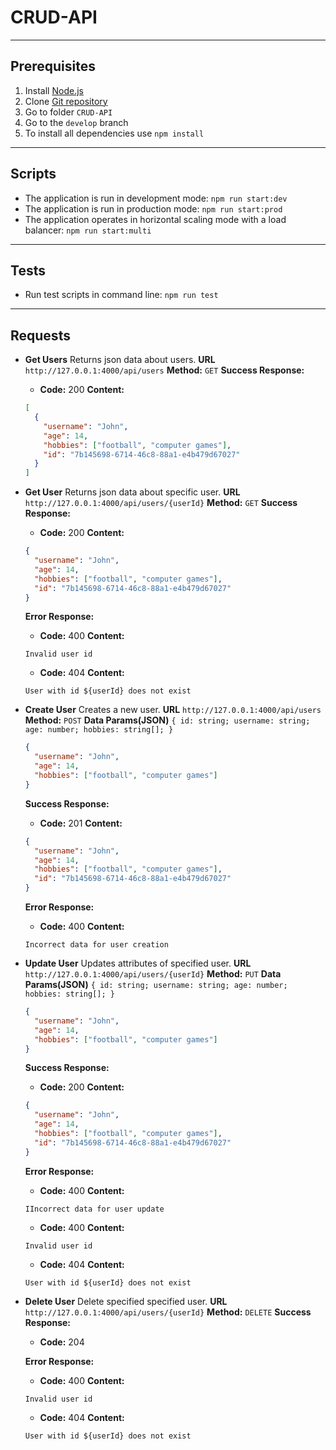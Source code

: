 # CRUD-API

---

## Prerequisites

1. Install [Node.js](https://nodejs.org/en/download/)
2. Clone [Git repository](https://github.com/totoogg/CRUD-API.git)
3. Go to folder `CRUD-API`
4. Go to the `develop` branch
5. To install all dependencies use `npm install`

---

## Scripts

- The application is run in development mode: `npm run start:dev`
- The application is run in production mode: `npm run start:prod`
- The application operates in horizontal scaling mode with a load balancer: `npm run start:multi`

---

## Tests

- Run test scripts in command line: `npm run test`

---

## Requests

- **Get Users**
  Returns json data about users.
  **URL**
  `http://127.0.0.1:4000/api/users`
  **Method:**
  `GET`
  **Success Response:**

  - **Code:** 200
    **Content:**

  ```json
  [
    {
      "username": "John",
      "age": 14,
      "hobbies": ["football", "computer games"],
      "id": "7b145698-6714-46c8-88a1-e4b479d67027"
    }
  ]
  ```

- **Get User**
  Returns json data about specific user.
  **URL**
  `http://127.0.0.1:4000/api/users/{userId}`
  **Method:**
  `GET`
  **Success Response:**

  - **Code:** 200
    **Content:**

  ```json
  {
    "username": "John",
    "age": 14,
    "hobbies": ["football", "computer games"],
    "id": "7b145698-6714-46c8-88a1-e4b479d67027"
  }
  ```

  **Error Response:**

  - **Code:** 400
    **Content:**

  ```text
  Invalid user id
  ```

  - **Code:** 404
    **Content:**

  ```text
  User with id ${userId} does not exist
  ```

- **Create User**
  Creates a new user.
  **URL**
  `http://127.0.0.1:4000/api/users`
  **Method:**
  `POST`
  **Data Params(JSON)**
  `{ id: string; username: string; age: number; hobbies: string[]; }`

  ```json
  {
    "username": "John",
    "age": 14,
    "hobbies": ["football", "computer games"]
  }
  ```

  **Success Response:**

  - **Code:** 201
    **Content:**

  ```json
  {
    "username": "John",
    "age": 14,
    "hobbies": ["football", "computer games"],
    "id": "7b145698-6714-46c8-88a1-e4b479d67027"
  }
  ```

  **Error Response:**

  - **Code:** 400
    **Content:**

  ```text
  Incorrect data for user creation
  ```

- **Update User**
  Updates attributes of specified user.
  **URL**
  `http://127.0.0.1:4000/api/users/{userId}`
  **Method:**
  `PUT`
  **Data Params(JSON)**
  `{ id: string; username: string; age: number; hobbies: string[]; }`

  ```json
  {
    "username": "John",
    "age": 14,
    "hobbies": ["football", "computer games"]
  }
  ```

  **Success Response:**

  - **Code:** 200
    **Content:**

  ```json
  {
    "username": "John",
    "age": 14,
    "hobbies": ["football", "computer games"],
    "id": "7b145698-6714-46c8-88a1-e4b479d67027"
  }
  ```

  **Error Response:**

  - **Code:** 400
    **Content:**

  ```text
  IIncorrect data for user update
  ```

  - **Code:** 400
    **Content:**

  ```text
  Invalid user id
  ```

  - **Code:** 404
    **Content:**

  ```text
  User with id ${userId} does not exist
  ```

- **Delete User**
  Delete specified specified user.
  **URL**
  `http://127.0.0.1:4000/api/users/{userId}`
  **Method:**
  `DELETE`
  **Success Response:**

  - **Code:** 204

  **Error Response:**

  - **Code:** 400
    **Content:**

  ```text
  Invalid user id
  ```

  - **Code:** 404
    **Content:**

  ```text
  User with id ${userId} does not exist
  ```
